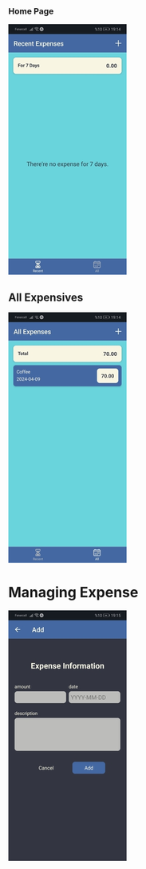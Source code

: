 ### Home Page 

![Home](./assets/imgs/Recent.jpg)

## All Expensives

![All](./assets/imgs/All.jpg)

# Managing Expense

![Manage](./assets/imgs/Manage.jpg)
